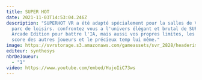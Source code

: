 ```yaml
---
title: SUPER HOT
date: 2021-11-03T14:53:04.246Z
description: "SUPERHOT VR a été adapté spécialement pour la salles de VR et les
  parc de loisirs. confrontez vous a l'univers élégant et brutal de SUPERHOT VR:
  Arcade Edition pour battre l'IA, mais aussi vos propres limites, les meilleurs
  score des autres joueurs et le précieux temp lui même."
image: https://svrstorage.s3.amazonaws.com/gameassets/svr_2828/headerimage.jpg
editeur: synthesys
nbrDeJoueur:
  - "1"
video: https://www.youtube.com/embed/HujoIiC73ws
---
```


